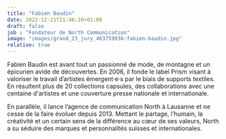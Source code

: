 ```yaml
---
title: "Fabien Baudin"
date: 2022-12-21T21:46:10+01:00
draft: false
job : "Fondateur de North Communication"
image: "images/grand_23_jury_463759936-fabien-baudin.jpg"
relative: true
---
```


Fabien Baudin est avant tout un passionné de mode, de montagne et un épicurien avide de découvertes. 
En 2006, il fonde le label Prism visant à valoriser le travail d’artistes émergent·e·s par le biais de supports textiles. En résultent plus de 20 collections capsules, des collaborations avec une centaine d'artistes et une couverture presse nationale et internationale. 

En parallèle, il lance l’agence de communication North à Lausanne et ne cesse de la faire évoluer depuis 2013. Mettant le partage, l’humain, la créativité et un certain sens de la différence au cœur de ses valeurs, North a su séduire des marques et personnalités suisses et internationales.
